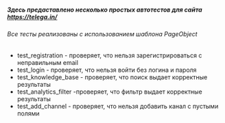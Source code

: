 ##### Здесь предаставлено несколько простых автотестов для сайта https://telega.in/
###### Все тесты реализованы с использованием шаблона PageObject
<ul>
<li>test_registration - проверяет, что нельзя зарегистрироваться с неправильным email</li>
<li>test_login - проверяет, что нельзя войти без логина и пароля</li>
<li>test_knowledge_base - проверяет, что поиск выдает корректные результаты</li>
<li>test_analytics_filter -проверяет, что фильтр выдает корректные результаты</li>
<li>test_add_channel - проверяет, что нельзя добавить канал с пустыми полями</li>
</ul>